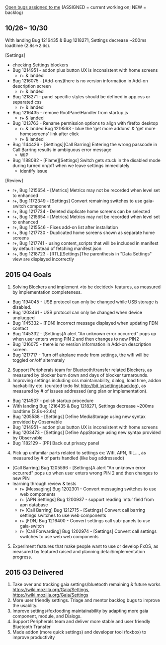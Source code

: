 [Open bugs assigned to me](https://bugzilla.mozilla.org/buglist.cgi?quicksearch=assignee%3Agasolin%40mozilla.com) (ASSIGNED = current working on; NEW = backlog)

## 10/26~ 10/30

With landing Bug 1216435 & Bug 1218271, Settings decrease ~200ms loadtime (2.8s->2.6s).

[Settings]
  - checking Settings blockers
  - Bug 1214951 - addon plus button UX is inconsistent with home screens
    - r+ & landed
  - Bug 1216075 - [Add-ons]there is no version information in Add-on description screen
    - r+ & landed
  - Bug 1218271 - panel specific styles should be defined in app.css or separated css
    - r+ & landed
  - Bug 1216435 - remove RootPanelHandler from startup.js
    - r+ & landed
  - Bug 1213763 - Rename permission options to align with firefox desktop
    - r+ & landed
  Bug 1219563 - blue the 'get more addons' & 'get more homescreens' link after click
    - r+ & landed
  - Bug 1144426 - [Settings][Call Barring] Entering the wrong passcode in Call Barring results in ambiguous error message
    - WIP
  - Bug 1188082 - [Flame][Settings] Switch gets stuck in the disabled mode during turned on/off when we leave settings immediately
    - identify issue

[Review]
  - r+, Bug 1215654 - [Metrics] Metrics may not be recorded when level set to enhanced
  - r+, Bug 1172349 - [Settings] Convert remaining switches to use gaia-switch component
  - r+, Bug 1217734 - Deleted duplicate home screens can be selected
  - r+, Bug 1215654 - [Metrics] Metrics may not be recorded when level set to enhanced
  - r+, Bug 1215546 - Fixes add-on list after installation
  - r+, Bug 1217730 - Duplicated home screens shown as separate home screens
  - r+, Bug 1217741 - using content_scripts that will be included in manifest by default instead of fetching manifest.json
  - r+, Bug 1218723 - [RTL][Settings]The parenthesis in "Data Settings" view are displayed incorrectly


## 2015 Q4 Goals
1. Solving Blockers and implement &lt;to be decided&gt; features, as measured by implementation completeness.
  - Bug 1194045 - USB protocol can only be changed while USB storage is disabled.
  - Bug 1203461 - USB protocol can only be changed when device unplugged
  - Bug 1145332 - [FDN] Incorrect message displayed when updating FDN contact
  - Bug 1145332 - [Settings]A alert "An unknown error occurred" pops up when user enters wrong PIN 2 and then changes to new PIN2
  - Bug 1216075 - there is no version information in Add-on description screen.
  - Bug 1217717 - Turn off airplane mode from settings, the wifi will be toggled on/off alternately
2. Support Peripherals team for Bluetooth/transfer related Blockers, as measured by blocker burn down and days of blocker turnarounds.
3. Improving settings including css maintainability, dialog, load time, addon hackability etc. (curated todo list http://bit.ly/settingsbacklog), as measured by # of issues addressed (eng plan or implementation).
  - Bug 1214507 - polish startup procedure
  - With landing Bug 1216435 & Bug 1218271, Settings decrease ~200ms loadtime (2.8s->2.6s)
  - Bug 1205588 - [Settings] Define MediaStorage using new syntax provided by Observable
  - Bug 1214951 - addon plus button UX is inconsistent with home screens
  - Bug 1203473 - [Settings] Define AppStorage using new syntax provided by Observable
  - Bug 1182129 - [PP] Back out privacy panel
4. Pick up unfamilar parts related to settings ex: Wifi, APN, RIL..., as measured by # of parts handled (like bug addressedd)
  - [Call Barring] Bug 1205596 - [Settings]A alert "An unknown error occurred" pops up when user enters wrong PIN 2 and then changes to new PIN
  - learning through review & tests
    - r+ [Messaging] Bug 1202301 - Convert messaging switches to use web components
    - r+ [APN Settings] Bug 1200937 - support reading 'mtu' field from apn database
    - r+ [Call Barring] Bug 1212715 - [Settings] Convert call barring settings switches to use web components
    - r+ [FDN] Bug 1216400 - Convert settings call sub-panels to use gaia-switch
    - r+ [Call Forwarding] Bug 1202974 - [Settings] Convert call settings switches to use web web components
5. Experiment features that make people want to use or develop FxOS, as measured by featured raised and planning detail/implementation progress.


## 2015 Q3 Delivered
1. Take over and tracking gaia settings/bluetooth remaining & future works https://wiki.mozilla.org/Gaia/Settings, https://wiki.mozilla.org/Gaia/Settings
2. More user friendly settings. Triage and mentor backlog bugs to improve the usablity.
3. Improve settings/foxfooding maintainability by adapting more gaia component, module, and Dialogs.
4. Support Peripherals team and deliver more stable and user friendly Bluetooth Transfer
5. Made addon (more quick settings) and developer tool (foxbox) to improve productivity
